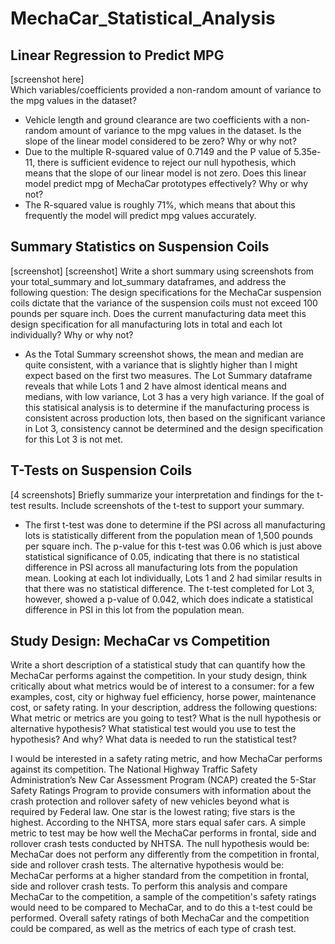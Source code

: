 # MechaCar_Statistical_Analysis

## Linear Regression to Predict MPG
[screenshot here]  
Which variables/coefficients provided a non-random amount of variance to the mpg values in the dataset?
- Vehicle length and ground clearance are two coefficients with a non-random amount of variance to the mpg values in the dataset. 
Is the slope of the linear model considered to be zero? Why or why not?
- Due to the multiple R-squared value of 0.7149 and the P value of 5.35e-11, there is sufficient evidence to reject our null hypothesis, which means that the slope of our linear model is not zero. 
Does this linear model predict mpg of MechaCar prototypes effectively? Why or why not?
- The R-squared value is roughly 71%, which means that about this frequently the model will predict mpg values accurately. 

## Summary Statistics on Suspension Coils
[screenshot] [screenshot] Write a short summary using screenshots from your total_summary and lot_summary dataframes, and address the following question:
The design specifications for the MechaCar suspension coils dictate that the variance of the suspension coils must not exceed 100 pounds per square inch. Does the current manufacturing data meet this design specification for all manufacturing lots in total and each lot individually? Why or why not? 
- As the Total Summary screenshot shows, the mean and median are quite consistent, with a variance that is slightly higher than I might expect based on the first two measures. The Lot Summary dataframe reveals that while Lots 1 and 2 have almost identical means and medians, with low variance, Lot 3 has a very high variance. If the goal of this statisical analysis is to determine if the manufacturing process is consistent across production lots, then based on the significant variance in Lot 3, consistency cannot be determined and the design specification for this Lot 3 is not met. 

## T-Tests on Suspension Coils
[4 screenshots] Briefly summarize your interpretation and findings for the t-test results. Include screenshots of the t-test to support your summary. 
- The first t-test was done to determine if the PSI across all manufacturing lots is statistically different from the population mean of 1,500 pounds per square inch. The p-value for this t-test was 0.06 which is just above statistical significance of 0.05, indicating that there is no statistical difference in PSI across all manufacturing lots from the population mean. Looking at each lot individually, Lots 1 and 2 had similar results in that there was no statistical difference. The t-test completed for Lot 3, however, showed a p-value of 0.042, which does indicate a statistical difference in PSI in this lot from the population mean. 


## Study Design: MechaCar vs Competition
Write a short description of a statistical study that can quantify how the MechaCar performs against the competition. In your study design, think critically about what metrics would be of interest to a consumer: for a few examples, cost, city or highway fuel efficiency, horse power, maintenance cost, or safety rating.
In your description, address the following questions:
What metric or metrics are you going to test?
What is the null hypothesis or alternative hypothesis?
What statistical test would you use to test the hypothesis? And why?
What data is needed to run the statistical test?

I would be interested in a safety rating metric, and how MechaCar performs against its competition. The National Highway Traffic Safety Administration’s New Car Assessment Program (NCAP) created the 5-Star Safety Ratings Program to provide consumers with information about the crash protection and rollover safety of new vehicles beyond what is required by Federal law. One star is the lowest rating; five stars is the highest. According to the NHTSA, more stars equal safer cars. A simple metric to test may be how well the MechaCar performs in frontal, side and rollover crash tests conducted by NHTSA. The null hypothesis would be: MechaCar does not perform any differently from the competition in frontal, side and rollover crash tests. The alternative hypothesis would be: MechaCar performs at a higher standard from the competition in frontal, side and rollover crash tests. To perform this analysis and compare MechaCar to the competition, a sample of the competition's safety ratings would need to be compared to MechaCar, and to do this a t-test could be performed. Overall safety ratings of both MechaCar and the competition could be compared, as well as the metrics of each type of crash test. 
